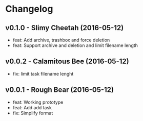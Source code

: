 Changelog
=========

v0.1.0 - Slimy Cheetah (2016-05-12) 
----------------------------------------------------------------------

  - feat: Add archive, trashbox and force deletion
  - feat: Support archive and deletion and limit filename length


v0.0.2 - Calamitous Bee (2016-05-12) 
----------------------------------------------------------------------

  - fix: limit task filename lenght


v0.0.1 - Rough Bear (2016-05-12) 
----------------------------------------------------------------------

  - feat: Working prototype
  - feat: Add add task
  - fix: Simplify format


